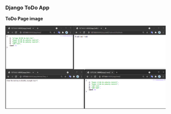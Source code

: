 ### Django ToDo App

**ToDo Page image**

![Page image](https://github.com/JavohirJalilov/TodoApp/raw/master/page_todo.png)